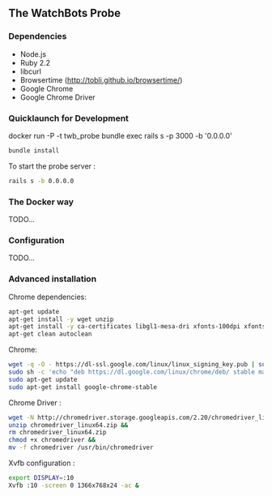 ## The WatchBots Probe

### Dependencies

* Node.js
* Ruby 2.2
* libcurl
* Browsertime (http://tobli.github.io/browsertime/)
* Google Chrome
* Google Chrome Driver

### Quicklaunch for Development

docker run -P -t twb_probe bundle exec rails s -p 3000 -b '0.0.0.0'

```sh
bundle install
```

To start the probe server :
```sh
rails s -b 0.0.0.0
```

### The Docker way

TODO...

### Configuration

TODO...

### Advanced installation

Chrome dependencies:

```sh
apt-get update
apt-get install -y wget unzip
apt-get install -y ca-certificates libgl1-mesa-dri xfonts-100dpi xfonts-75dpi xfonts-scalable xfonts-cyrillic xvfb --no-install-recommends
apt-get clean autoclean
```

Chrome:

```sh
wget -q -O - https://dl-ssl.google.com/linux/linux_signing_key.pub | sudo apt-key add -
sudo sh -c 'echo "deb https://dl.google.com/linux/chrome/deb/ stable main" > /etc/apt/sources.list.d/google-chrome.list'
sudo apt-get update
sudo apt-get install google-chrome-stable
```

Chrome Driver :

```sh
wget -N http://chromedriver.storage.googleapis.com/2.20/chromedriver_linux64.zip
unzip chromedriver_linux64.zip &&
rm chromedriver_linux64.zip
chmod +x chromedriver &&
mv -f chromedriver /usr/bin/chromedriver
```

Xvfb configuration :

```sh
export DISPLAY=:10
Xvfb :10 -screen 0 1366x768x24 -ac &
```
